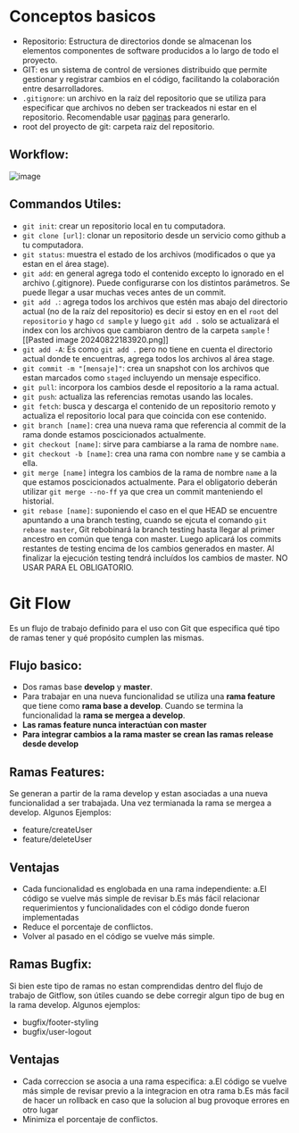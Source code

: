 # Conceptos basicos
-  Repositorio: Estructura de directorios donde se almacenan los elementos componentes de software producidos a lo largo de todo el proyecto.
- GIT: es un sistema de control de versiones distribuido que permite gestionar y registrar cambios en el código, facilitando la colaboración entre desarrolladores.
-  `.gitignore`: un archivo en la raíz del repositorio que se utiliza para especificar que archivos no deben ser trackeados ni estar en el repositorio. Recomendable usar [paginas](gitignore.io) para generarlo.
-  root del proyecto de git: carpeta raiz del repositorio.
## Workflow:
![image](https://github.com/user-attachments/assets/ac2fb236-bfb1-4481-83e6-cdf27759be13)

## Commandos Utiles:
- `git init`: crear un repositorio local en tu computadora.
- `git clone [url]`: clonar un repositorio desde un servicio como github a tu computadora.
- `git status`: muestra el estado de los archivos (modificados o que ya estan en el área stage).
- `git add`: en general agrega todo el contenido excepto lo ignorado en el archivo (.gitignore). Puede configurarse con los distintos parámetros. Se puede llegar a usar muchas veces antes de un commit.
- `git add .`: agrega todos los archivos que estén mas abajo del directorio actual (no de la raíz del repositorio) es decir si estoy en en el `root` del `repositorio` y hago `cd sample` y luego `git add .` solo se actualizará el index con los archivos que cambiaron dentro de la carpeta `sample` ![[Pasted image 20240822183920.png]]
- `git add -A`: Es como `git add .` pero no tiene en cuenta el directorio actual donde te encuentras, agrega todos los archivos al área stage.
- `git commit -m "[mensaje]"`: crea un snapshot con los archivos que estan marcados como `staged` incluyendo un mensaje especifico.
- `git pull`:  incorpora los cambios desde el repositorio a la rama actual.
- `git push`:  actualiza las referencias remotas usando las locales.
- `git fetch`: busca y descarga el contenido de un repositorio remoto y actualiza el repositorio local para que coincida con ese contenido.
- `git branch [name]`: crea una nueva rama que referencia al commit de la rama donde estamos poscicionados actualmente.
- `git checkout [name]`:  sirve para cambiarse a la rama de nombre `name`.
- `git checkout -b [name]`:  crea una rama con nombre `name` y se cambia a ella.
- `git merge [name]` integra los cambios de la rama de nombre `name` a la que estamos poscicionados actualmente. Para el obligatorio deberán utilizar `git merge --no-ff` ya que crea un commit manteniendo el historial.
- `git rebase [name]`: suponiendo el caso en el que HEAD se encuentre apuntando a una branch testing, cuando se ejcuta el comando `git rebase master`, Git rebobinará la branch testing hasta llegar al primer ancestro en común que tenga con master. Luego aplicará los commits restantes de testing encima de los cambios generados en master. Al finalizar la ejecución testing tendrá incluídos los cambios de master. NO USAR PARA EL OBLIGATORIO.

# Git Flow
Es un flujo de trabajo definido para el uso con Git que especifica qué tipo de ramas tener y qué propósito cumplen las mismas.

## Flujo basico:
- Dos ramas base **develop** y **master**.
- Para trabajar en una nueva funcionalidad se utiliza una **rama feature** que tiene como **rama base a develop**. Cuando se termina la funcionalidad la **rama se mergea a develop**.
- **Las ramas feature nunca interactúan con master**
- **Para integrar cambios a la rama master se crean las ramas release desde develop**

## Ramas Features:
Se generan a partir de la rama develop y estan asociadas a una nueva funcionalidad a ser trabajada. Una vez termianada la rama se mergea a develop. 
Algunos Ejemplos:
- feature/createUser
- feature/deleteUser

## Ventajas
- Cada funcionalidad es englobada en una rama independiente:
	a.El código se vuelve más simple de revisar
	b.Es más fácil relacionar requerimientos y funcionalidades con el código donde fueron implementadas
- Reduce el porcentaje de conflictos.
- Volver al pasado en el código se vuelve más simple.

## Ramas Bugfix:
Si bien este tipo de ramas no estan comprendidas dentro del flujo de trabajo de Gitflow, son útiles cuando se
debe corregir algun tipo de bug en la rama develop. 
Algunos ejemplos:
- bugfix/footer-styling
- bugfix/user-logout

## Ventajas
- Cada correccion se asocia a una rama especifica:
	a.El código se vuelve más simple de revisar previo a la integracion en otra rama
	b.Es más facil de hacer un rollback en caso que la solucion al bug provoque errores en otro lugar
- Minimiza el porcentaje de conflictos.